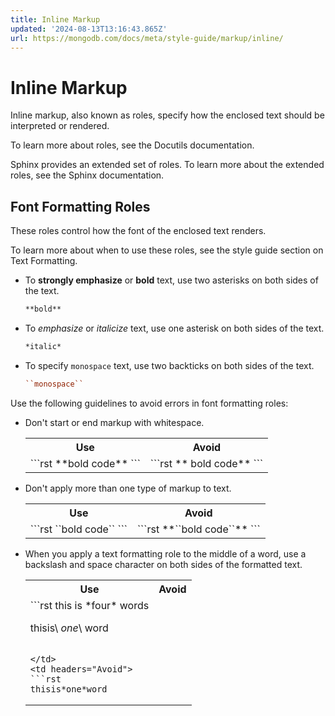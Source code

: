 ```yaml
---
title: Inline Markup
updated: '2024-08-13T13:16:43.865Z'
url: https://mongodb.com/docs/meta/style-guide/markup/inline/
---
```


# Inline Markup

Inline markup, also known as roles, specify how the enclosed text should be interpreted or rendered.

To learn more about roles, see the Docutils documentation.

Sphinx provides an extended set of roles. To learn more about the extended roles, see the Sphinx documentation.

## Font Formatting Roles

These roles control how the font of the enclosed text renders.

To learn more about when to use these roles, see the style guide section on Text Formatting.

- To **strongly emphasize** or **bold** text, use two asterisks on both sides of the text.

  ```rst
  **bold**
  ```

- To *emphasize* or *italicize* text, use one asterisk on both sides of the text.

  ```rst
  *italic*
  ```

- To specify `monospace` text, use two backticks on both sides of the text.

  ```rst
  ``monospace``
  ```

Use the following guidelines to avoid errors in font formatting roles:

- Don't start or end markup with whitespace.

  <table>
  <tr>
  <th id="Use">
  Use

  </th>
  <th id="Avoid">
  Avoid

  </th>
  </tr>
  <tr>
  <td headers="Use">
  ```rst
  **bold code**
  ```

  </td>
  <td headers="Avoid">
  ```rst
  ** bold code**
  ```

  </td>
  </tr>
  </table>

- Don't apply more than one type of markup to text.

  <table>
  <tr>
  <th id="Use">
  Use

  </th>
  <th id="Avoid">
  Avoid

  </th>
  </tr>
  <tr>
  <td headers="Use">
  ```rst
  ``bold code``
  ```

  </td>
  <td headers="Avoid">
  ```rst
  **``bold code``**
  ```

  </td>
  </tr>
  </table>

- When you apply a text formatting role to the middle of a word, use a backslash and space character on both sides of the formatted text.

  <table>
  <tr>
  <th id="Use">
  Use

  </th>
  <th id="Avoid">
  Avoid

  </th>
  </tr>
  <tr>
  <td headers="Use">
  ```rst
  this is *four* words

  thisis\ *one*\ word
  ```

  </td>
  <td headers="Avoid">
  ```rst
  thisis*one*word
  ```

  </td>
  </tr>
  </table>